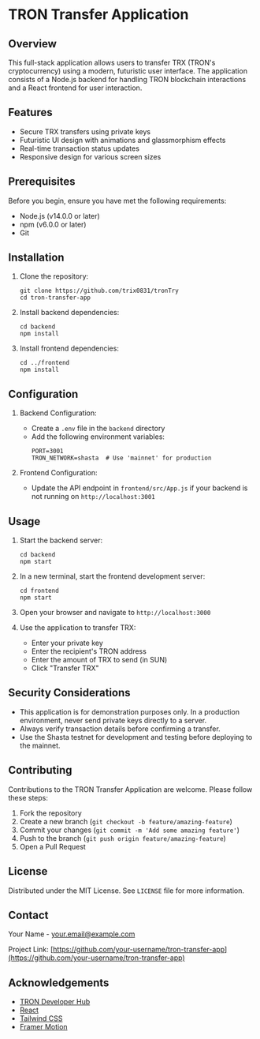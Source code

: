 # TRON Transfer Application

## Overview

This full-stack application allows users to transfer TRX (TRON's cryptocurrency) using a modern, futuristic user interface. The application consists of a Node.js backend for handling TRON blockchain interactions and a React frontend for user interaction.

## Features

- Secure TRX transfers using private keys
- Futuristic UI design with animations and glassmorphism effects
- Real-time transaction status updates
- Responsive design for various screen sizes

## Prerequisites

Before you begin, ensure you have met the following requirements:

- Node.js (v14.0.0 or later)
- npm (v6.0.0 or later)
- Git

## Installation

1. Clone the repository:
   ```
   git clone https://github.com/trix0831/tronTry
   cd tron-transfer-app
   ```

2. Install backend dependencies:
   ```
   cd backend
   npm install
   ```

3. Install frontend dependencies:
   ```
   cd ../frontend
   npm install
   ```

## Configuration

1. Backend Configuration:
   - Create a `.env` file in the `backend` directory
   - Add the following environment variables:
     ```
     PORT=3001
     TRON_NETWORK=shasta  # Use 'mainnet' for production
     ```

2. Frontend Configuration:
   - Update the API endpoint in `frontend/src/App.js` if your backend is not running on `http://localhost:3001`

## Usage

1. Start the backend server:
   ```
   cd backend
   npm start
   ```

2. In a new terminal, start the frontend development server:
   ```
   cd frontend
   npm start
   ```

3. Open your browser and navigate to `http://localhost:3000`

4. Use the application to transfer TRX:
   - Enter your private key
   - Enter the recipient's TRON address
   - Enter the amount of TRX to send (in SUN)
   - Click "Transfer TRX"

## Security Considerations

- This application is for demonstration purposes only. In a production environment, never send private keys directly to a server.
- Always verify transaction details before confirming a transfer.
- Use the Shasta testnet for development and testing before deploying to the mainnet.

## Contributing

Contributions to the TRON Transfer Application are welcome. Please follow these steps:

1. Fork the repository
2. Create a new branch (`git checkout -b feature/amazing-feature`)
3. Commit your changes (`git commit -m 'Add some amazing feature'`)
4. Push to the branch (`git push origin feature/amazing-feature`)
5. Open a Pull Request

## License

Distributed under the MIT License. See `LICENSE` file for more information.

## Contact

Your Name - your.email@example.com

Project Link: [https://github.com/your-username/tron-transfer-app](https://github.com/your-username/tron-transfer-app)

## Acknowledgements

- [TRON Developer Hub](https://developers.tron.network/)
- [React](https://reactjs.org/)
- [Tailwind CSS](https://tailwindcss.com/)
- [Framer Motion](https://www.framer.com/motion/)